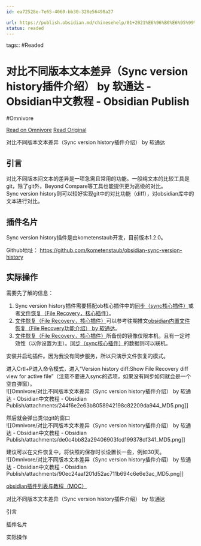 ```yaml
---
id: ea72528e-7e65-4060-bb30-328e56498a27

url: https://publish.obsidian.md/chinesehelp/01+2021%E6%96%B0%E6%95%99%E7%A8%8B/%E5%AF%B9%E6%AF%94%E4%B8%8D%E5%90%8C%E7%89%88%E6%9C%AC%E6%96%87%E6%9C%AC%E5%B7%AE%E5%BC%82%EF%BC%88Sync+version+history%E6%8F%92%E4%BB%B6%E4%BB%8B%E7%BB%8D%EF%BC%89+by+%E8%BD%AF%E9%80%9A%E8%BE%BE
status: readed
---
```



tags::  #Readed 

# 对比不同版本文本差异（Sync version history插件介绍） by 软通达 - Obsidian中文教程 - Obsidian Publish
#Omnivore

[Read on Omnivore](https://omnivore.app/me/sync-version-history-by-obsidian-obsidian-publish-191e637b374)
[Read Original](https://publish.obsidian.md/chinesehelp/01+2021%E6%96%B0%E6%95%99%E7%A8%8B/%E5%AF%B9%E6%AF%94%E4%B8%8D%E5%90%8C%E7%89%88%E6%9C%AC%E6%96%87%E6%9C%AC%E5%B7%AE%E5%BC%82%EF%BC%88Sync+version+history%E6%8F%92%E4%BB%B6%E4%BB%8B%E7%BB%8D%EF%BC%89+by+%E8%BD%AF%E9%80%9A%E8%BE%BE)

对比不同版本文本差异（Sync version history插件介绍） by 软通达

## 引言 

对比不同版本间文本的差异是一项急需且常用的功能。一般纯文本的比较工具是git，除了git外，Beyond Compare等工具也能提供更为高级的对比。  
Sync version history则可以较好实现git中的对比功能（diff），对obsidian库中的文本进行对比。

## 插件名片 

Sync version history插件是由kometenstaub开发，目前版本1.2.0。

Github地址： <https://github.com/kometenstaub/obsidian-sync-version-history>

## 实际操作 

需要先了解的信息：

1. Sync version history插件需要搭配ob核心插件中的[同步（sync核心插件）](https://publish.obsidian.md/chinesehelp/01+2021%E6%96%B0%E6%95%99%E7%A8%8B/%E5%90%8C%E6%AD%A5%EF%BC%88sync%E6%A0%B8%E5%BF%83%E6%8F%92%E4%BB%B6%EF%BC%89)或者[文件恢复（File Recovery，核心插件）](https://publish.obsidian.md/chinesehelp/01+2021%E6%96%B0%E6%95%99%E7%A8%8B/%E6%96%87%E4%BB%B6%E6%81%A2%E5%A4%8D%EF%BC%88File+Recovery%EF%BC%8C%E6%A0%B8%E5%BF%83%E6%8F%92%E4%BB%B6%EF%BC%89)。
2. [文件恢复（File Recovery，核心插件）](https://publish.obsidian.md/chinesehelp/01+2021%E6%96%B0%E6%95%99%E7%A8%8B/%E6%96%87%E4%BB%B6%E6%81%A2%E5%A4%8D%EF%BC%88File+Recovery%EF%BC%8C%E6%A0%B8%E5%BF%83%E6%8F%92%E4%BB%B6%EF%BC%89)可以参考往期推文[obsidian内置文件恢复（File Recovery功能介绍） by 软通达](https://publish.obsidian.md/chinesehelp/01+2021%E6%96%B0%E6%95%99%E7%A8%8B/obsidian%E5%86%85%E7%BD%AE%E6%96%87%E4%BB%B6%E6%81%A2%E5%A4%8D%EF%BC%88File+Recovery%E5%8A%9F%E8%83%BD%E4%BB%8B%E7%BB%8D%EF%BC%89+by+%E8%BD%AF%E9%80%9A%E8%BE%BE)。
3. [文件恢复（File Recovery，核心插件）](https://publish.obsidian.md/chinesehelp/01+2021%E6%96%B0%E6%95%99%E7%A8%8B/%E6%96%87%E4%BB%B6%E6%81%A2%E5%A4%8D%EF%BC%88File+Recovery%EF%BC%8C%E6%A0%B8%E5%BF%83%E6%8F%92%E4%BB%B6%EF%BC%89)所备份的镜像仅限本机，且有一定时效性（以你设置为主）。[同步（sync核心插件）](https://publish.obsidian.md/chinesehelp/01+2021%E6%96%B0%E6%95%99%E7%A8%8B/%E5%90%8C%E6%AD%A5%EF%BC%88sync%E6%A0%B8%E5%BF%83%E6%8F%92%E4%BB%B6%EF%BC%89)的数据则可以联机。

安装并启动插件。因为我没有同步服务，所以只演示文件恢复的模式。

进入Crtl+P进入命令模式，进入“Version history diff:Show File Recovery diff view for active file”（注意不要进入sync的选项，如果没有同步如何就会是一个空白弹窗）。  
![[Omnivore/对比不同版本文本差异（Sync version history插件介绍） by 软通达 - Obsidian中文教程 - Obsidian Publish/attachments/244f6e2e63b8058942198c82209da944_MD5.png]]

然后就会弹出类似git的窗口  
![[Omnivore/对比不同版本文本差异（Sync version history插件介绍） by 软通达 - Obsidian中文教程 - Obsidian Publish/attachments/de0c4bb82a29406903fcd199378df341_MD5.png]]

建议可以在文件恢复中，将快照的保存时长设置长一些，例如30天。  
![[Omnivore/对比不同版本文本差异（Sync version history插件介绍） by 软通达 - Obsidian中文教程 - Obsidian Publish/attachments/90ec24aaf201d52ac711b694c6e6e3ac_MD5.png]]

[obsidian插件列表与教程（MOC）](https://publish.obsidian.md/chinesehelp/01+2021%E6%96%B0%E6%95%99%E7%A8%8B/obsidian%E6%8F%92%E4%BB%B6%E5%88%97%E8%A1%A8%E4%B8%8E%E6%95%99%E7%A8%8B%EF%BC%88MOC%EF%BC%89)

对比不同版本文本差异（Sync version history插件介绍） by 软通达

引言

插件名片

实际操作


